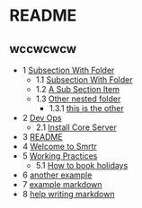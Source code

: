 # README
wccwcwcw
--------------
- 1 [Subsection With Folder](https://github.com/mwayi/bookworm/blob/master/pub/01-Subsection-With-Folder/Overview.md) 
    - 1.1 [Subsection With Folder](https://github.com/mwayi/bookworm/blob/master/pub/01-Subsection-With-Folder/1.Subsection-With-Folder.md) 
    - 1.2 [A Sub Section Item](https://github.com/mwayi/bookworm/blob/master/pub/01-Subsection-With-Folder/A-Sub-Section-Item.md) 
    - 1.3 [Other nested folder](https://github.com/mwayi/bookworm/blob/master/pub/01-Subsection-With-Folder/Other-nested-folder/Overview.md) 
        - 1.3.1 [this is the other](https://github.com/mwayi/bookworm/blob/master/pub/01-Subsection-With-Folder/Other-nested-folder/this-is-the-other.md) 
- 2 [Dev Ops](https://github.com/mwayi/bookworm/blob/master/pub/Dev-Ops/Overview.md) 
    - 2.1 [Install Core Server](https://github.com/mwayi/bookworm/blob/master/pub/Dev-Ops/Install-Core-Server.md) 
- 3 [README](https://github.com/mwayi/bookworm/blob/master/README.md) 
- 4 [Welcome to Smrtr](https://github.com/mwayi/bookworm/blob/master/pub/Welcome-to-Smrtr.md) 
- 5 [Working Practices](https://github.com/mwayi/bookworm/blob/master/pub/Working-Practices/Overview.md) 
    - 5.1 [How to book holidays](https://github.com/mwayi/bookworm/blob/master/pub/Working-Practices/How-to-book-holidays.md) 
- 6 [another example](https://github.com/mwayi/bookworm/blob/master/pub/another-example.md) 
- 7 [example markdown](https://github.com/mwayi/bookworm/blob/master/pub/example-markdown.md) 
- 8 [help writing markdown](https://github.com/mwayi/bookworm/blob/master/pub/help-writing-markdown.md) 
